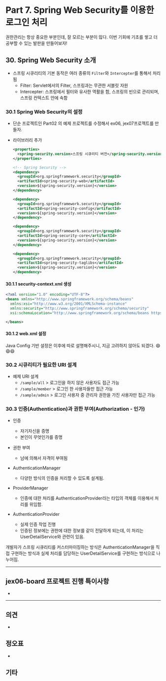 # Part 7. Spring Web Security를 이용한 로그인 처리

권한관리는 항상 중요한 부분인데, 잘 모르는 부분이 많다. 이번 기회에 기초를 쌓고 더 공부할 수 있는 발판을 만들어보자!



## 30. Spring Web Security 소개

* 스프링 시큐리티의 기본 동작은 여러 종류의 `Filter`와 `Intercepter`를 통해서 처리됨
  * Filter: Servlet에서의 Filter, 스프링과는 무관한 서블릿 자원
  * Intercepter: 스프링에서 필터와 유사한 역활을 함, 스프링의 빈으로 관리되며, 스프링 컨텍스트 안에 속함



### 30.1 Spring Web Security의 설정

* 단순 프로젝트인 Part02 의 예제 프로젝트를 수정해서 ex06, jex07프로젝트를 만들자.

* 라이브러리 추가

  ```xml
  <properties>
    <spring-security.version>스프링 시큐리티 버전</spring-security.version>
  </properties>
  
  <!-- Spring Security -->
  <dependency>
    <groupId>org.springframework.security</groupId>
    <artifactId>spring-security-web</artifactId>
    <version>${spring-security.version}</version>
  </dependency>
  
  <dependency>
    <groupId>org.springframework.security</groupId>
    <artifactId>spring-security-config</artifactId>
    <version>${spring-security.version}</version>
  </dependency>
  
  <dependency>
    <groupId>org.springframework.security</groupId>
    <artifactId>spring-security-core</artifactId>
    <version>${spring-security.version}</version>
  </dependency>
  
  <dependency>
    <groupId>org.springframework.security</groupId>
    <artifactId>spring-security-taglibs</artifactId>
    <version>${spring-security.version}</version>
  </dependency>
  
  
  ```



#### 30.1.1 security-context.xml 생성

```xml
<?xml version="1.0" encoding="UTF-8"?>
<beans xmlns="http://www.springframework.org/schema/beans"
  xmlns:xsi="http://www.w3.org/2001/XMLSchema-instance"
  xmlns:security="http://www.springframework.org/schema/security"
  xsi:schemaLocation="http://www.springframework.org/schema/beans https://www.springframework.org/schema/beans/spring-beans.xsd http://www.springframework.org/schema/security https://www.springframework.org/schema/security/spring-security.xsd">

</beans>

```



#### 30.1.2 web.xml 설정



Java Config 기반 설정은 이후에 따로 설명해주시니, 지금 고려하지 않아도 되겠다. 😄😄😄



### 30.2 시큐리티가 필요한 URI 설계

* 예제 URI 설계
  * `/sample/all` > 로그인을 하지 않은 사용자도 접근 가능
  * `/sample/member` > 로그인 한 사용자들만 접근 가능
  * `/sample/admin` > 로그인 사용자 중 관리자 권한을 가진 사용자만 접근 가능



### 30.3 인증(Authentication)과 권한 부여(Authorization - 인가)

* 인증

  * 자기자신을 증명
  * 본인이 무엇인가를 증명

* 권한 부여

  * 남에 의해서 자격이 부여됨

    

* AuthenticationManager
  * 다양한 방식의 인증을 처리할 수 있도록 설계됨.
* ProviderManager
  * 인증에 대한 처리를 AuthenticationProvider라는 타입의 객체를 이용해서 처리를 위임함.
* AuthenticationProvider
  * 실제 인증 작업 진행
  * 인증된 정보에는 권한에 대한 정보를 같이 전달하게 되는데, 이 처리는 UserDetailService와 관련이 있음.



개발자가 스프링 시큐리티를 커스터마이징하는 방식은 AuthenticationManager을 직접 구현하는 방식과 실제 처리를 담당하는 UserDetailService를 구현하는 방식으로 나누어짐.





---

## jex06-board 프로젝트 진행 특이사항

* 



---

## 의견

* 

  


## 정오표

* 



## 기타

